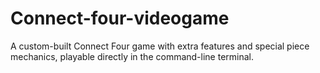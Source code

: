 # Connect-four-videogame
A custom-built Connect Four game with extra features and special piece mechanics, playable directly in the command-line terminal.
